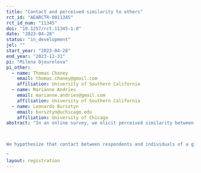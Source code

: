 ```yaml
---
title: "Contact and perceived similarity to others"
rct_id: "AEARCTR-0011345"
rct_id_num: "11345"
doi: "10.1257/rct.11345-1.0"
date: "2023-04-28"
status: "in_development"
jel: ""
start_year: "2023-04-28"
end_year: "2023-12-31"
pi: "Milena Djourelova"
pi_other:
  - name: Thomas Chaney
    email: thomas.chaney@gmail.com
    affiliation: University of Southern California
  - name: Marianne Andries
    email: marianne.andries@gmail.com
    affiliation: University of Southern California
  - name: Leonardo Bursztyn
    email: bursztyn@uchicago.edu
    affiliation: University of Chicago
abstract: "In an online survey, we elicit perceived similarity between respondents and individuals from three foreign countries, as well as contact between respondents and individuals with ancestry from the same three foreign countries. Using information on respondents' county of residence, we will combine these data with a measure of charitable donations from US counties to the countries of interest (Bursztyn et al. 2023), and instrument contact using historical migrations (push and pull factors) that predict the contemporaneous distribution of foreign ancestry across counties in the US (Burchardi et al. 2019). 

We hypothesize that contact between respondents and individuals of a given foreign ancestry causally increases perceived similarity and generosity toward others from that foreign country.
"
layout: registration
---
```


